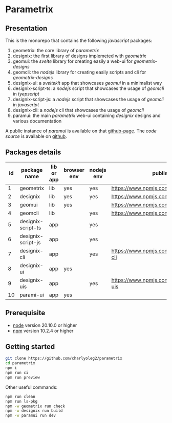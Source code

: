 Parametrix
==========


Presentation
------------

This is the monorepo that contains the following *javascript* packages:

1. geometrix: the core library of *parametrix*
2. designix: the first library of designs implemeted with *geometrix*
3. geomui: the *svelte* library for creating easily a web-ui for *geometrix-designs*
4. geomcli: the *nodejs* library for creating easily scripts and cli for *geometrix-designs*
5. designix-ui: a *sveltekit* app that showcases *geomui* in a minimalist way
6. designix-script-ts: a *nodejs* script that showcases the usage of *geomcli* in *tyepscript*
7. designix-script-js: a *nodejs* script that showcases the usage of *geomcli* in *javascript*
8. designix-cli: a *nodejs* cli that showcases the usage of *geomcli*
9. paramui: the main *parametrix* web-ui containing *designix* designs and various documentation

A public instance of *paramui* is available on that [github-page](https://charlyoleg2.github.io/parametrix/).
The *code source* is available on [github](https://github.com/charlyoleg2/parametrix).


Packages details
----------------

| id | package name         | lib or app | browser env | nodejs env | published                                     |
|----|----------------------|------------|-------------|------------|-----------------------------------------------|
| 1  | geometrix            | lib        | yes         | yes        | <https://www.npmjs.com/package/geometrix>     |
| 2  | designix             | lib        | yes         | yes        | <https://www.npmjs.com/package/designix>      |
| 3  | geomui               | lib        | yes         |            | <https://www.npmjs.com/package/geomui>        |
| 4  | geomcli              | lib        |             | yes        | <https://www.npmjs.com/package/geomcli>       |
| 5  | designix-script-ts   | app        |             | yes        |                                               |
| 6  | designix-script-js   | app        |             | yes        |                                               |
| 7  | designix-cli         | app        |             | yes        | <https://www.npmjs.com/package/designix-cli>  |
| 8  | designix-ui          | app        | yes         |            |                                               |
| 9  | designix-uis         | app        |             | yes        | <https://www.npmjs.com/package/designix-uis>  |
| 10 | parami-ui            | app        | yes         |            |                                               |


Prerequisite
------------

- [node](https://nodejs.org) version 20.10.0 or higher
- [npm](https://docs.npmjs.com/cli/v7/commands/npm) version 10.2.4 or higher


Getting started
---------------

```bash
git clone https://github.com/charlyoleg2/parametrix
cd parametrix
npm i
npm run ci
npm run preview
```

Other useful commands:
```bash
npm run clean
npm run ls-pkg
npm -w geometrix run check
npm -w designix run build
npm -w paramui run dev
```


